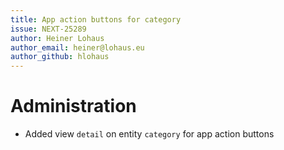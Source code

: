 ```yaml
---
title: App action buttons for category
issue: NEXT-25289
author: Heiner Lohaus
author_email: heiner@lohaus.eu
author_github: hlohaus
---
```

# Administration
* Added view `detail` on entity `category` for app action buttons
